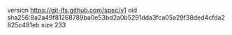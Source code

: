 version https://git-lfs.github.com/spec/v1
oid sha256:8a2a49f81268789ba0e53bd2a0b5291dda3fca05a29f38ded4cfda2825c481eb
size 233
